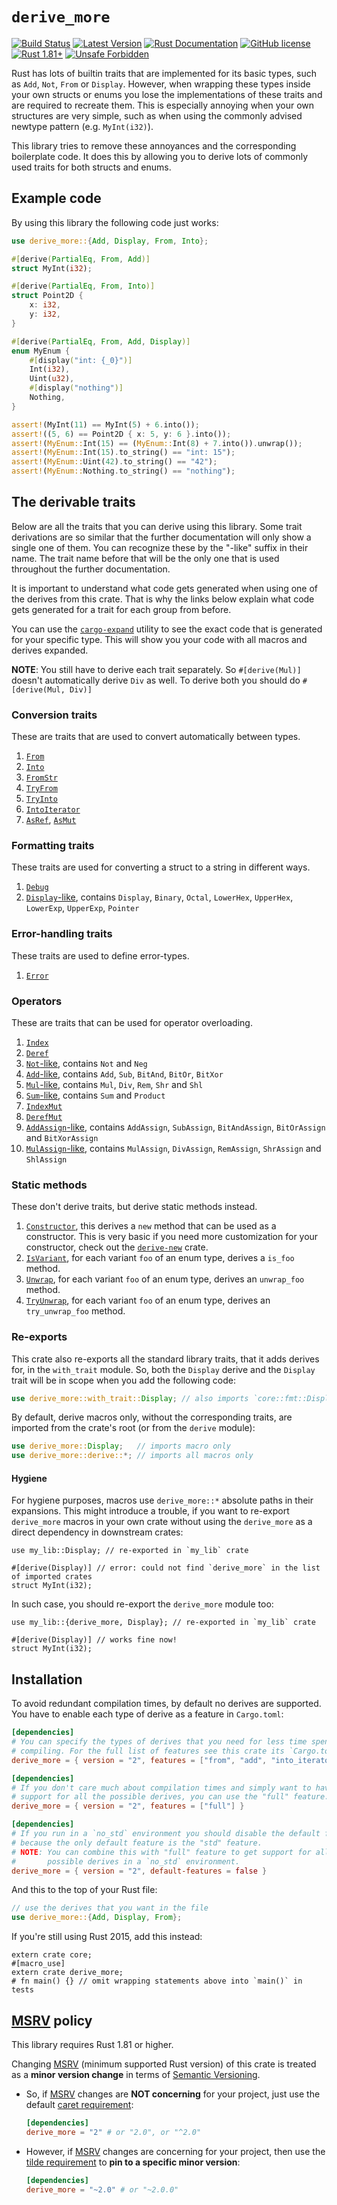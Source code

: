 # `derive_more`

[![Build Status](https://github.com/JelteF/derive_more/actions/workflows/ci.yml/badge.svg)](https://github.com/JelteF/derive_more/actions)
[![Latest Version](https://img.shields.io/crates/v/derive_more.svg)](https://crates.io/crates/derive_more)
[![Rust Documentation](https://docs.rs/derive_more/badge.svg)](https://docs.rs/derive_more)
[![GitHub license](https://img.shields.io/badge/license-MIT-blue.svg)](https://raw.githubusercontent.com/JelteF/derive_more/master/LICENSE)
[![Rust 1.81+](https://img.shields.io/badge/rustc-1.81+-lightgray.svg)](https://blog.rust-lang.org/2024/09/05/Rust-1.81.0)
[![Unsafe Forbidden](https://img.shields.io/badge/unsafe-forbidden-success.svg)](https://github.com/rust-secure-code/safety-dance)

Rust has lots of builtin traits that are implemented for its basic types, such
as `Add`, `Not`, `From` or `Display`.
However, when wrapping these types inside your own structs or enums you lose the
implementations of these traits and are required to recreate them.
This is especially annoying when your own structures are very simple, such as
when using the commonly advised newtype pattern (e.g. `MyInt(i32)`).

This library tries to remove these annoyances and the corresponding boilerplate code.
It does this by allowing you to derive lots of commonly used traits for both structs and enums.




## Example code

By using this library the following code just works:

```rust
use derive_more::{Add, Display, From, Into};

#[derive(PartialEq, From, Add)]
struct MyInt(i32);

#[derive(PartialEq, From, Into)]
struct Point2D {
    x: i32,
    y: i32,
}

#[derive(PartialEq, From, Add, Display)]
enum MyEnum {
    #[display("int: {_0}")]
    Int(i32),
    Uint(u32),
    #[display("nothing")]
    Nothing,
}

assert!(MyInt(11) == MyInt(5) + 6.into());
assert!((5, 6) == Point2D { x: 5, y: 6 }.into());
assert!(MyEnum::Int(15) == (MyEnum::Int(8) + 7.into()).unwrap());
assert!(MyEnum::Int(15).to_string() == "int: 15");
assert!(MyEnum::Uint(42).to_string() == "42");
assert!(MyEnum::Nothing.to_string() == "nothing");
```




## The derivable traits

Below are all the traits that you can derive using this library.
Some trait derivations are so similar that the further documentation will only show a single one
of them.
You can recognize these by the "-like" suffix in their name.
The trait name before that will be the only one that is used throughout the further
documentation.

It is important to understand what code gets generated when using one of the
derives from this crate.
That is why the links below explain what code gets generated for a trait for
each group from before.

You can use the [`cargo-expand`] utility to see the exact code that is generated
for your specific type.
This will show you your code with all macros and derives expanded.

**NOTE**: You still have to derive each trait separately. So `#[derive(Mul)]` doesn't
automatically derive `Div` as well. To derive both you should do `#[derive(Mul, Div)]`


### Conversion traits

These are traits that are used to convert automatically between types.

1. [`From`]
2. [`Into`]
3. [`FromStr`]
4. [`TryFrom`]
5. [`TryInto`]
6. [`IntoIterator`]
7. [`AsRef`], [`AsMut`]


### Formatting traits

These traits are used for converting a struct to a string in different ways.

1. [`Debug`]
2. [`Display`-like], contains `Display`, `Binary`, `Octal`, `LowerHex`,
   `UpperHex`, `LowerExp`, `UpperExp`, `Pointer`


### Error-handling traits

These traits are used to define error-types.

1. [`Error`]


### Operators

These are traits that can be used for operator overloading.

1. [`Index`]
2. [`Deref`]
3. [`Not`-like], contains `Not` and `Neg`
4. [`Add`-like], contains `Add`, `Sub`, `BitAnd`, `BitOr`, `BitXor`
5. [`Mul`-like], contains `Mul`, `Div`, `Rem`, `Shr` and `Shl`
6. [`Sum`-like], contains `Sum` and `Product`
7. [`IndexMut`]
8. [`DerefMut`]
9. [`AddAssign`-like], contains `AddAssign`, `SubAssign`, `BitAndAssign`,
   `BitOrAssign` and `BitXorAssign`
10. [`MulAssign`-like], contains `MulAssign`, `DivAssign`, `RemAssign`,
    `ShrAssign` and `ShlAssign`


### Static methods

These don't derive traits, but derive static methods instead.

1. [`Constructor`], this derives a `new` method that can be used as a constructor.
   This is very basic if you need more customization for your constructor, check
   out the [`derive-new`] crate.
2. [`IsVariant`], for each variant `foo` of an enum type, derives a `is_foo` method.
3. [`Unwrap`], for each variant `foo` of an enum type, derives an `unwrap_foo` method.
4. [`TryUnwrap`], for each variant `foo` of an enum type, derives an `try_unwrap_foo` method.


### Re-exports

This crate also re-exports all the standard library traits, that it adds derives
for, in the `with_trait` module. So, both the `Display` derive and the `Display`
trait will be in scope when you add the following code:
```rust
use derive_more::with_trait::Display; // also imports `core::fmt::Display`
```

By default, derive macros only, without the corresponding traits, are imported from
the crate's root (or from the `derive` module):
```rust
use derive_more::Display;   // imports macro only
use derive_more::derive::*; // imports all macros only
```

#### Hygiene

For hygiene purposes, macros use `derive_more::*` absolute paths in their expansions.
This might introduce a trouble, if you want to re-export `derive_more` macros in your
own crate without using the `derive_more` as a direct dependency in downstream crates:
```rust,ignore
use my_lib::Display; // re-exported in `my_lib` crate

#[derive(Display)] // error: could not find `derive_more` in the list of imported crates
struct MyInt(i32);
```
In such case, you should re-export the `derive_more` module too:
```rust,ignore
use my_lib::{derive_more, Display}; // re-exported in `my_lib` crate

#[derive(Display)] // works fine now!
struct MyInt(i32);
```




## Installation

To avoid redundant compilation times, by default no derives are supported.
You have to enable each type of derive as a feature in `Cargo.toml`:
```toml
[dependencies]
# You can specify the types of derives that you need for less time spent
# compiling. For the full list of features see this crate its `Cargo.toml`.
derive_more = { version = "2", features = ["from", "add", "into_iterator"] }
```
```toml
[dependencies]
# If you don't care much about compilation times and simply want to have
# support for all the possible derives, you can use the "full" feature.
derive_more = { version = "2", features = ["full"] }
```
```toml
[dependencies]
# If you run in a `no_std` environment you should disable the default features,
# because the only default feature is the "std" feature.
# NOTE: You can combine this with "full" feature to get support for all the
#       possible derives in a `no_std` environment.
derive_more = { version = "2", default-features = false }
```

And this to the top of your Rust file:
```rust
// use the derives that you want in the file
use derive_more::{Add, Display, From};
```
If you're still using Rust 2015, add this instead:
```rust,edition2015
extern crate core;
#[macro_use]
extern crate derive_more;
# fn main() {} // omit wrapping statements above into `main()` in tests
```


## [MSRV] policy

This library requires Rust 1.81 or higher.

Changing [MSRV] (minimum supported Rust version) of this crate is treated as a **minor version change** in terms of [Semantic Versioning].
- So, if [MSRV] changes are **NOT concerning** for your project, just use the default [caret requirement]:
  ```toml
  [dependencies]
  derive_more = "2" # or "2.0", or "^2.0"
  ```
- However, if [MSRV] changes are concerning for your project, then use the [tilde requirement] to **pin to a specific minor version**:
  ```toml
  [dependencies]
  derive_more = "~2.0" # or "~2.0.0"
  ```




[`cargo-expand`]: https://github.com/dtolnay/cargo-expand
[`derive-new`]: https://github.com/nrc/derive-new

[`From`]: https://docs.rs/derive_more/latest/derive_more/derive.From.html
[`Into`]: https://docs.rs/derive_more/latest/derive_more/derive.Into.html
[`FromStr`]: https://docs.rs/derive_more/latest/derive_more/derive.FromStr.html
[`TryFrom`]: https://docs.rs/derive_more/latest/derive_more/derive.TryFrom.html
[`TryInto`]: https://docs.rs/derive_more/latest/derive_more/derive.TryInto.html
[`IntoIterator`]: https://docs.rs/derive_more/latest/derive_more/derive.IntoIterator.html
[`AsRef`]: https://docs.rs/derive_more/latest/derive_more/derive.AsRef.html
[`AsMut`]: https://docs.rs/derive_more/latest/derive_more/derive.AsMut.html

[`Debug`]: https://docs.rs/derive_more/latest/derive_more/derive.Debug.html
[`Display`-like]: https://docs.rs/derive_more/latest/derive_more/derive.Display.html

[`Error`]: https://docs.rs/derive_more/latest/derive_more/derive.Error.html

[`Index`]: https://docs.rs/derive_more/latest/derive_more/derive.Index.html
[`Deref`]: https://docs.rs/derive_more/latest/derive_more/derive.Deref.html
[`Not`-like]: https://docs.rs/derive_more/latest/derive_more/derive.Not.html
[`Add`-like]: https://docs.rs/derive_more/latest/derive_more/derive.Add.html
[`Mul`-like]: https://docs.rs/derive_more/latest/derive_more/derive.Mul.html
[`Sum`-like]: https://docs.rs/derive_more/latest/derive_more/derive.Sum.html
[`IndexMut`]: https://docs.rs/derive_more/latest/derive_more/derive.IndexMut.html
[`DerefMut`]: https://docs.rs/derive_more/latest/derive_more/derive.DerefMut.html
[`AddAssign`-like]: https://docs.rs/derive_more/latest/derive_more/derive.AddAssign.html
[`MulAssign`-like]: https://docs.rs/derive_more/latest/derive_more/derive.MulAssign.html

[`Constructor`]: https://docs.rs/derive_more/latest/derive_more/derive.Constructor.html
[`IsVariant`]: https://docs.rs/derive_more/latest/derive_more/derive.IsVariant.html
[`Unwrap`]: https://docs.rs/derive_more/latest/derive_more/derive.Unwrap.html
[`TryUnwrap`]: https://docs.rs/derive_more/latest/derive_more/derive.TryUnwrap.html

[caret requirement]: https://doc.rust-lang.org/cargo/reference/specifying-dependencies.html#caret-requirements
[tilde requirement]: https://doc.rust-lang.org/cargo/reference/specifying-dependencies.html#tilde-requirements
[MSRV]: https://doc.rust-lang.org/cargo/reference/manifest.html#the-rust-version-field
[Semantic Versioning]: http://semver.org
